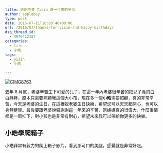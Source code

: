 ```yaml
---
title: 感謝老婆 Yisin 這一年來的辛苦
author: appleboy
type: post
date: 2016-07-11T16:00:46+00:00
url: /2016/07/thanks-for-yisin-and-happy-birthday/
dsq_thread_id:
  - 4976412187
categories:
  - life
  - 小皓
tags:
  - yisin
  - 小皓

---
```

<a data-flickr-embed="true"  href="https://www.flickr.com/photos/appleboy/27893212996/in/datetaken/" title="CIMG8763"><img src="https://i0.wp.com/c5.staticflickr.com/8/7423/27893212996_35b9e14644_z.jpg?resize=640%2C480&#038;ssl=1" alt="CIMG8763" data-recalc-dims="1" /></a>

去年 8 月底，老婆辛苦生下可愛的兒子，在這一年內老婆很辛苦的把兒子養的白白胖胖，原本只需要照顧我這個大小孩，現在多一個**小皓**需要照顧，真的非常辛苦，今天是老婆的生日，在這裡祝老婆生日快樂，希望您可以天天都開心，也可以身體健康。最後要跟老婆說聲謝謝這一年來的辛苦，當媽媽真的很偉大，什麼事情都是一肩扛下，對小孩也是非常有耐心，希望未來我可以帶給你更多的快樂。

<!--more-->

## 小皓學爬箱子

小皓非常有毅力的爬上箱子影片，看到那可口的美腿，感覺就是非常好吃。